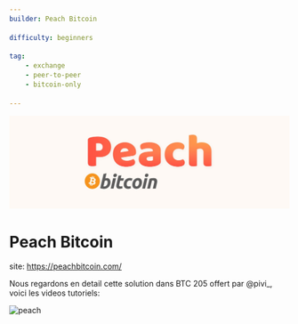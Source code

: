 ```yaml
---
builder: Peach Bitcoin

difficulty: beginners

tag: 
    - exchange
    - peer-to-peer
    - bitcoin-only

---
```

![cover](assets/0.jpeg)

# Peach Bitcoin

site: https://peachbitcoin.com/

Nous regardons en detail cette solution dans BTC 205 offert par @pivi_, voici les videos tutoriels: 

![peach](https://youtu.be/ziwhv9KqVkM)